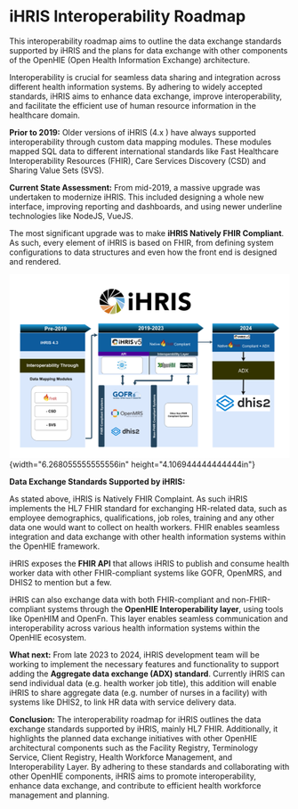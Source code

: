 # iHRIS Interoperability Roadmap

This interoperability roadmap aims to outline the data exchange
standards supported by iHRIS and the plans for data exchange with other
components of the OpenHIE (Open Health Information Exchange)
architecture.

Interoperability is crucial for seamless data sharing and integration
across different health information systems. By adhering to widely
accepted standards, iHRIS aims to enhance data exchange, improve
interoperability, and facilitate the efficient use of human resource
information in the healthcare domain.

**Prior to 2019:** Older versions of iHRIS (4.x ) have always supported
interoperability through custom data mapping modules. These modules
mapped SQL data to different international standards like Fast
Healthcare Interoperability Resources (FHIR), Care Services Discovery
(CSD) and Sharing Value Sets (SVS).

**Current State Assessment:** From mid-2019, a massive upgrade was
undertaken to modernize iHRIS. This included designing a whole new
interface, improving reporting and dashboards, and using newer underline
technologies like NodeJS, VueJS.

The most significant upgrade was to make **iHRIS Natively FHIR
Compliant**. As such, every element of iHRIS is based on FHIR, from
defining system configurations to data structures and even how the front
end is designed and rendered.

![Alt text](../img/interoperability.png 'Interoperability Roadmap'){width="6.268055555555556in"
height="4.106944444444444in"}

**Data Exchange Standards Supported by iHRIS:**

As stated above, iHRIS is Natively FHIR Complaint. As such iHRIS
implements the HL7 FHIR standard for exchanging HR-related data, such as
employee demographics, qualifications, job roles, training and any other
data one would want to collect on health workers. FHIR enables seamless
integration and data exchange with other health information systems
within the OpenHIE framework.

iHRIS exposes the **FHIR API** that allows iHRIS to publish and consume
health worker data with other FHIR-compliant systems like GOFR, OpenMRS,
and DHIS2 to mention but a few.

iHRIS can also exchange data with both FHIR-compliant and
non-FHIR-compliant systems through the **OpenHIE Interoperability
layer**, using tools like OpenHIM and OpenFn. This layer enables
seamless communication and interoperability across various health
information systems within the OpenHIE ecosystem.

**What next:** From late 2023 to 2024, iHRIS development team will be
working to implement the necessary features and functionality to support
adding the **Aggregate data exchange (ADX) standard**. Currently iHRIS
can send individual data (e.g. health worker job title), this addition
will enable iHRIS to share aggregate data (e.g. number of nurses in a
facility) with systems like DHIS2, to link HR data with service delivery
data.

**Conclusion:** The interoperability roadmap for iHRIS outlines the data
exchange standards supported by iHRIS, mainly HL7 FHIR. Additionally, it
highlights the planned data exchange initiatives with other OpenHIE
architectural components such as the Facility Registry, Terminology
Service, Client Registry, Health Workforce Management, and
Interoperability Layer. By adhering to these standards and collaborating
with other OpenHIE components, iHRIS aims to promote interoperability,
enhance data exchange, and contribute to efficient health workforce
management and planning.

